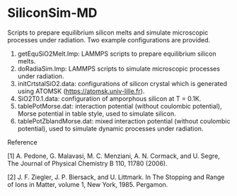 # SiliconSim-MD
Scripts to prepare equilibrium silicon melts and simulate microscopic processes under radiation. Two example configurations are provided.

1. getEquSiO2Melt.lmp: LAMMPS scripts to prepare equilibrium silicon melts.
2. doRadiaSim.lmp: LAMMPS scripts to simulate microscopic processes under radiation.
3. initCrtstalSiO2.data: configurations of silicon crystal which is generated using ATOMSK (https://atomsk.univ-lille.fr).
4. SiO2T0.1.data: configuration of amporphous silicon at T = 0.1K.
5. tablePotMorse.dat: interaction potential (without coulombic potential), Morse potential in table style, used to simulate silicon.
6. tablePotZblandMorse.dat: mixed interaction potential (without coulombic potential), used to simulate dynamic processes under radiation.

Reference

[1] A. Pedone, G. Malavasi, M. C. Menziani, A. N. Cormack, and U. Segre, The Journal of Physical Chemistry B 110, 11780 (2006).

[2] J. F. Ziegler, J. P. Biersack, and U. Littmark. In The Stopping and Range of Ions in Matter, volume 1, New York, 1985. Pergamon.   
